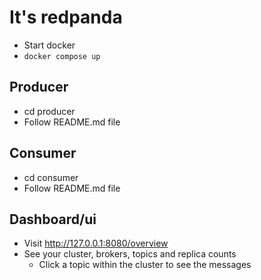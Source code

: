 # It's redpanda
- Start docker
- `docker compose up`

## Producer
- cd producer
- Follow README.md file

## Consumer
- cd consumer
- Follow README.md file

## Dashboard/ui
- Visit http://127.0.0.1:8080/overview 
- See your cluster, brokers, topics and replica counts
    - Click a topic within the cluster to see the messages